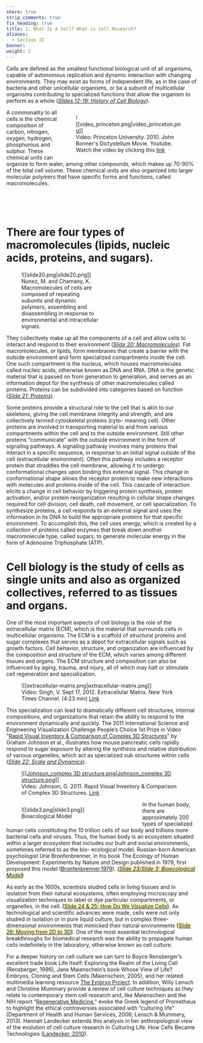 ```yaml
---
share: true
strip_comments: true
fix_heading: true
title: 2. What Is A Cell? What is Cell Research?
aliases:
  - Section II
banner: 
weight: 2
---
```


Cells are defined as the smallest functional biological unit of all organisms, capable of autonomous replication and dynamic interaction with changing environments. They may exist as forms of independent life, as in the case of bacteria and other unicellular organisms, or be a subunit of multicellular organisms contributing to specialized functions that allow the organism to perform as a whole (*[Slides 12-19: History of Cell Biology](http://stemcellcurriculum.org/slidesets.html)*).

<figure markdown style="float:right; width:20em;">
  ![[video_princeton.png|video_princeton.png]]
  <figcaption>Video: Princeton University. 2010. John Bonner's Dictystellum Movie. Youtube. Watch the video by clicking this <a href="https://youtu.be/bkVhLJLG7ug">link</a></figcaption>
</figure>

A commonality to all cells is the chemical composition of carbon, nitrogen, oxygen, hydrogen, phosphorous and sulphur. These chemical units can organize to form water, among other compounds, which makes up 70-90% of the total cell volume. These chemical units are also organized into larger molecular polymers that have specific forms and functions, called macromolecules.

<br>

<br>

<br>



# There are four types of macromolecules (lipids, nucleic acids, proteins, and sugars).


<figure markdown style="width:15em;">
  ![[slide20.png|slide20.png]]
  <figcaption>Nunez, M. and Chamany, K. Macromolecules of cells are composed of repeating subunits and dynamic polymers, assembling and disassembling in response to environmental and intracellular signals.</figcaption>
</figure>

They collectively make up all the components of a cell and allow cells to interact and respond to their environment (*[Slide 20: Macromolecules](http://stemcellcurriculum.org/slidesets.html)*). Fat macromolecules, or lipids, form membranes that create a barrier with the outside environment and form specialized compartments inside the cell. One such compartment is the nucleus, which houses macromolecules called nucleic acids, otherwise known as DNA and RNA. DNA is the genetic material that is passed on from generation to generation, and serves as an information depot for the synthesis of other macromolecules called proteins. Proteins can be subdivided into categories based on function (*[Slide 21: Proteins](http://stemcellcurriculum.org/slidesets.html)*).

Some proteins provide a structural role to the cell that is akin to our skeletons, giving the cell membrane integrity and strength, and are collectively termed cytoskeletal proteins (cyto- meaning cell). Other proteins are involved in transporting material to and from various compartments within the cell and to the outside environment. Still other proteins “communicate” with the outside environment in the form of signaling pathways. A signaling pathway involves many proteins that interact in a specific sequence, in response to an initial signal outside of the cell (extracellular environment). Often this pathway includes a receptor protein that straddles the cell membrane, allowing it to undergo conformational changes upon binding this external signal. This change in conformational shape allows the receptor protein to make new interactions with molecules and proteins inside of the cell. This cascade of interaction elicits a change in cell behavior by triggering protein synthesis, protein activation, and/or protein reorganization resulting in cellular shape changes required for cell division, cell death, cell movement, or cell specialization. To synthesize proteins, a cell responds to an external signal and uses the information in its DNA to build the appropriate proteins for that specific environment. To accomplish this, the cell uses energy, which is created by a collection of proteins called enzymes that break down another macromolecule type, called sugars, to generate molecular energy in the form of Adenosine Triphosphate (ATP).

# Cell biology is the study of cells as single units and also as organized collectives, referred to as tissues and organs.

One of the most important aspects of cell biology is the role of the extracellular matrix (ECM), which is the material that surrounds cells in multicellular organisms. The ECM is a scaffold of structural proteins and sugar complexes that serves as a depot for extracellular signals such as growth factors. Cell behavior, structure, and organization are influenced by the composition and structure of the ECM, which varies among different tissues and organs. The ECM structure and composition can also be influenced by aging, trauma, and injury, all of which may halt or stimulate cell regeneration and specialization.

<figure markdown style="width:30em;">
  ![[extracellular-matrix.png|extracellular-matrix.png]]
  <figcaption>Video: Singh, V. Sept 17, 2012. Extracellular Matrix. New York Times Channel. (4:23 min) <a href="http://www.nytimes.com/video/health/research/100000001773152/extracellular-matrix.html?action=click&contentCollection=health&module=embedded®ion=caption&pgtype=article">Link</a></figcaption>
</figure>

This specialization can lead to dramatically different cell structures, internal compositions, and organizations that retain the ability to respond to the environment dynamically and quickly. The 2011 International Science and Engineering Visualization Challenge People’s Choice 1st Prize in Video “[Rapid Visual Inventory & Comparison of Complex 3D Structures](https://www.youtube.com/watch?v=Dl1ufW3cj4g)” by Graham Johnson et al., illustrates how mouse pancreatic cells rapidly respond to sugar exposure by altering the synthesis and relative distribution of various organelles, which act as specialized sub structures within cells (*[Slide 22: Scale and Dynamics](http://stemcellcurriculum.org/slidesets.html)*).

<figure markdown style="width:30em;">
  <a href="https://www.youtube.com/watch?v=Dl1ufW3cj4g">![[Johnson_complex 3D structure.png|Johnson_complex 3D structure.png]]</a>
  <figcaption>Video: Johnson, G. 2011. Rapid Visual Inventory & Comparison of Complex 3D Structures. <a href="https://www.youtube.com/watch?v=Dl1ufW3cj4g">Link</a></figcaption>
</figure>


<figure markdown style="float:left; width:20em;">
  ![[slide3.png|slide3.png]]
  <figcaption>Bioecological Model</figcaption>
</figure>

In the human body, there are approximately 200 types of specialized human cells constituting the 10 trillion cells of our body and trillions more bacterial cells and viruses. Thus, the human body is an ecosystem situated within a larger ecosystem that includes our built and social environments, sometimes referred to as the bio- ecological model. Russian-born American psychologist Urie Bronfenbrenner, in his book The Ecology of Human Development: Experiments by Nature and Design published in 1979, first proposed this model ([Bronfenbrenner,1979](https://books.google.com/books/about/THE_ECOLOGY_OF_HUMAN_DEVELOPMENT.html?id=OCmbzWka6xUC)). <mark style="background: #FFF3A3A6;">(*[Slide 23/Slide 3: Bioecological Model](http://stemcellcurriculum.org/slidesets.html)*)</mark>

As early as the 1600s, scientists studied cells in living tissues and in isolation from their natural ecosystems, often employing microscopy and visualization techniques to label or dye particular compartments, or organelles, in the cell. <mark style="background: #FFF3A3A6;">([Slide 24 & 25: How Do We Visualize Cells](http://stemcellcurriculum.org/slidesets.html))</mark>. As technological and scientific advances were made, cells were not only studied in isolation or in pure liquid culture, but in complex three-dimensional environments that mimicked their natural environments <mark style="background: #FFF3A3A6;">([Slide 26: Moving from 2D to 3D](http://stemcellcurriculum.org/slidesets.html))</mark>. One of the most essential technological breakthroughs for biomedical research was the ability to propagate human cells indefinitely in the laboratory, otherwise known as cell culture.

For a deeper history on cell culture we can turn to Boyce Rensberger’s excellent trade book Life Itself: Exploring the Realm of the Living Cell (Rensberger, 1996), Jane Maienschein’s book Whose View of Life? Embryos, Cloning and Stem Cells (Maienschein, 2005), and her related multimedia learning resource [The Embryo Project](http://embryo.asu.edu/). In addition, Willy Lensch and Christine Mummary provide a review of cell culture techniques as they relate to contemporary stem cell research and, like Maienschein and the NIH report “[Regenerative Medicine](https://stemcells.nih.gov/info/Regenerative_Medicine.htm),” evoke the Greek legend of Prometheus to highlight the ethical controversies associated with “culturing life” (Department of Health and Human Services, 2006; Lensch & Mummery, 2013). Hannah Landecker extends this analysis in her anthropological view of the evolution of cell culture research in Culturing Life: How Cells Became Technologies ([Landecker, 2010](http://www.hup.harvard.edu/catalog.php?isbn=9780674034761)).